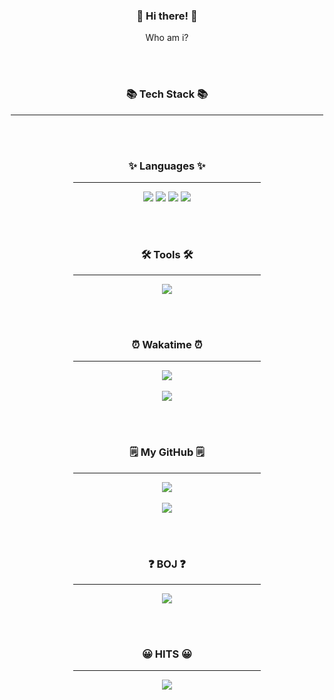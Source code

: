 <h3 align="center">👋 Hi there! 👋</h3>

<p align="center">Who am i?</p>

<br/><br/>

<h3 align="center">📚 Tech Stack 📚</h3>
<div align="center">
	<hr width="500px;"/>
</div>

<br/><br/>

<h3 align="center">✨ Languages ✨</h3>
<div align="center">
	<hr width="300px;"/>
	<img src="https://img.shields.io/badge/Python-3766AB?style=flat-square&logo=Python&logoColor=white"/>
  	<img src="https://img.shields.io/badge/Java-007396?style=flat-square&logo=Java&logoColor=white"/>
  	<img src="https://img.shields.io/badge/HTML5-E34F26?style=flat&logo=HTML5&logoColor=white"/>
	<img src="https://img.shields.io/badge/CSS3-1572B6?style=flat&logo=CSS3&logoColor=white"/>
</div>

<br/><br/>

<h3 align="center">🛠 Tools 🛠</h3>
<div align=center>
	<hr width="300px;"/>
	<img src="https://img.shields.io/badge/IntelliJ%20IDEA-000000?style=flat&logo=IntelliJ Idea&logoColor=white"/>
</div>

<br/><br/>

<h3 align="center">⏰ Wakatime ⏰</h3>
<div align="center">
	<hr width="300px;"/>
	<img src="https://wakatime.com/badge/user/04576067-463a-4fd9-be4e-56687a44d3fb.svg"/>
	<br/>
	<br/>
	<img src="https://github-readme-stats.vercel.app/api/wakatime?username=jwkwon0817"/>
</div>

<br/><br/>

<h3 align="center">🗒️ My GitHub 🗒️</h3>
<div align="center">
	<hr width="300px;"/>
	<img src="https://github-readme-stats.vercel.app/api/top-langs/?username=jwkwon0817&layout=compact">
	<br/><br/>
	<img src="https://github-readme-stats.vercel.app/api?username=jwkwon0817&show_icons=true">
</div>

<br/><br/>

<h3 align="center">❓ BOJ ❓</h3>
<div align="center">
	<hr width="300px;"/>
	<img src="http://mazassumnida.wtf/api/v2/generate_badge?boj=jwkwon"/>
</div>

<br/><br/>

<h3 align="center">😀 HITS 😀</h3>
<div align="center">
	<hr width="300px;"/>
	<a href="https://hits.seeyoufarm.com"><img src="https://hits.seeyoufarm.com/api/count/incr/badge.svg?url=https%3A%2F%2Fgithub.com%2Fjwkwon0817%2Fhit-counter&count_bg=%231FD9DF&title_bg=%231F9ED1&icon=github.svg&icon_color=%23FFFFFF&title=hits&edge_flat=false"/></a>
</div>

<br/><br/>
